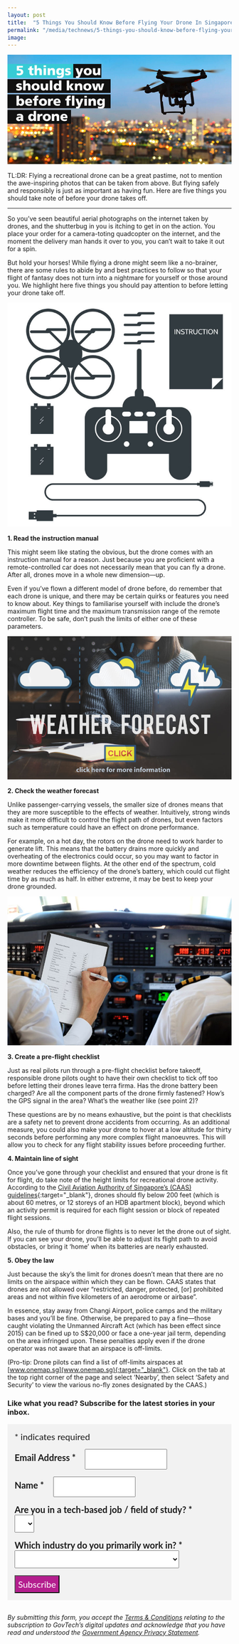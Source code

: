 ```yaml
---
layout: post
title:  "5 Things You Should Know Before Flying Your Drone In Singapore"
permalink: "/media/technews/5-things-you-should-know-before-flying-your-drone-in-singapore"
image: 
---
```


![things to know before flying drone in singapore](/images/technews/5-things-you-should-know-before-flying-your-drone-in-singapore-part-1.jpg)

TL:DR: Flying a recreational drone can be a great pastime, not to mention the awe-inspiring photos that can be taken from above. But flying safely and responsibly is just as important as having fun. Here are five things you should take note of before your drone takes off. 

---

So you’ve seen beautiful aerial photographs on the internet taken by drones, and the shutterbug in you is itching to get in on the action. You place your order for a camera-toting quadcopter on the internet, and the moment the delivery man hands it over to you, you can’t wait to take it out for a spin.

But hold your horses! While flying a drone might seem like a no-brainer, there are some rules to abide by and best practices to follow so that your flight of fantasy does not turn into a nightmare for yourself or those around you. We highlight here five things you should pay attention to before letting your drone take off.

![drone diagram](/images/technews/5-things-you-should-know-before-flying-your-drone-in-singapore-part-2.jpg)


**1. Read the instruction manual**

This might seem like stating the obvious, but the drone comes with an instruction manual for a reason. Just because you are proficient with a remote-controlled car does not necessarily mean that you can fly a drone. After all, drones move in a whole new dimension—up.

Even if you’ve flown a different model of drone before, do remember that each drone is unique, and there may be certain quirks or features you need to know about. Key things to familiarise yourself with include the drone’s maximum flight time and the maximum transmission range of the remote controller. To be safe, don’t push the limits of either one of these parameters.

![read the instruction manual](/images/technews/5-things-you-should-know-before-flying-your-drone-in-singapore-part-3.jpg)


**2. Check the weather forecast**

Unlike passenger-carrying vessels, the smaller size of drones means that they are more susceptible to the effects of weather. Intuitively, strong winds make it more difficult to control the flight path of drones, but even factors such as temperature could have an effect on drone performance.

For example, on a hot day, the rotors on the drone need to work harder to generate lift. This means that the battery drains more quickly and overheating of the electronics could occur, so you may want to factor in more downtime between flights. At the other end of the spectrum, cold weather reduces the efficiency of the drone’s battery, which could cut flight time by as much as half. In either extreme, it may be best to keep your drone grounded.

![check the weather forecast](/images/technews/5-things-you-should-know-before-flying-your-drone-in-singapore-part-4.jpg)

**3. Create a pre-flight checklist**

Just as real pilots run through a pre-flight checklist before takeoff, responsible drone pilots ought to have their own checklist to tick off too before letting their drones leave terra firma. Has the drone battery been charged? Are all the component parts of the drone firmly fastened? How’s the GPS signal in the area? What’s the weather like (see point 2)?

These questions are by no means exhaustive, but the point is that checklists are a safety net to prevent drone accidents from occurring. As an additional measure, you could also make your drone to hover at a low altitude for thirty seconds before performing any more complex flight manoeuvres. This will allow you to check for any flight stability issues before proceeding further.

 
**4. Maintain line of sight**

Once you’ve gone through your checklist and ensured that your drone is fit for flight, do take note of the height limits for recreational drone activity. According to the [Civil Aviation Authority of Singapore’s (CAAS) guidelines](https://www.caas.gov.sg/public-passengers/unmanned-aircraft-systems){:target="_blank"}, drones should fly below 200 feet (which is about 60 metres, or 12 storeys of an HDB apartment block), beyond which an activity permit is required for each flight session or block of repeated flight sessions.

Also, the rule of thumb for drone flights is to never let the drone out of sight. If you can see your drone, you’ll be able to adjust its flight path to avoid obstacles, or bring it ‘home’ when its batteries are nearly exhausted.


**5. Obey the law**

Just because the sky’s the limit for drones doesn’t mean that there are no limits on the airspace within which they can be flown. CAAS states that drones are not allowed over “restricted, danger, protected, [or] prohibited areas and not within five kilometers of an aerodrome or airbase”.
 
In essence, stay away from Changi Airport, police camps and the military bases and you’ll be fine. Otherwise, be prepared to pay a fine—those caught violating the Unmanned Aircraft Act (which has been effect since 2015) can be fined up to S$20,000 or face a one-year jail term, depending on the area infringed upon. These penalties apply even if the drone operator was not aware that an airspace is off-limits.

(Pro-tip: Drone pilots can find a list of off-limits airspaces at [www.onemap.sg](www.onemap.sg){:target="_blank"}. Click on the tab at the top right corner of the page and select ‘Nearby’, then select ‘Safety and Security’ to view the various no-fly zones designated by the CAAS.)


### **Like what you read? Subscribe for the latest stories in your inbox.**

<!-- Begin Mailchimp Signup Form -->
<link href="//cdn-images.mailchimp.com/embedcode/classic-10_7.css" rel="stylesheet" type="text/css">
<style type="text/css">
#mc_embed_signup {
	background: #f2f2f2; 
	clear: left; 
	font: 20px Lato,sans-serif;
	margin-bottom: 16px;
	padding: 16px;
	display: inline-block;
}
#mc_embed_signup .indicates-required {
        margin-bottom: 16px;
}
#mc_embed_signup .mc-field-group {
        margin-bottom: 16px;
	margin-right: 16px;
	width: inherit;
}
ul, li{
    list-style:none;
    list-style-type:none;
}
label {
        font-weight: bold;
	margin-bottom: 16px;
	margin-right: 16px;
}
input {
        height: 40px;
}
select {
        height: 40px;
}
option {
        font:20px Lato,sans-serif;
	height: 40px;
}
input[type='radio'] {
  height: 14px;
  width: 14px;
  vertical-align: middle;
  margin-right: 14px;
  margin-left: 4px;
}
#mc_embed_signup .button {
        background-color: #B41E8E;
	font:20px Lato,sans-serif;
        color: #ffffff;
}
#mc_embed_signup form {
    padding: 0;
}	
</style>
<div id="mc_embed_signup">
<form action="https://tech.us16.list-manage.com/subscribe/post?u=9326ff42459737140a6baa881&amp;id=8b7e185878" method="post" id="mc-embedded-subscribe-form" name="mc-embedded-subscribe-form" class="validate" target="_blank" novalidate>
    <div id="mc_embed_signup_scroll">
	
<div class="indicates-required">
	<span class="asterisk">*</span> indicates required
</div>
<div class="mc-field-group">
	<label for="mce-EMAIL"
	       >Email Address  <span class="asterisk">*</span>
</label>
	<input 
	       type="email" 
	       value="" 
	       name="EMAIL" 
	       class="required email" 
	       id="mce-EMAIL"
	/>
</div>
<div class="mc-field-group">
	<label for="mce-FNAME"
	       >Name  <span class="asterisk">*</span>
</label>
	<input 
	       type="text" 
	       value="" 
	       name="FNAME" 
	       class="required" 
	       id="mce-FNAME"
	/>
</div>
<div class="mc-field-group">
	<label for="mce-TECH"
	       >Are you in a tech-based job / field of study?  
	       <span class="asterisk">*</span>
</label>
	<select name="TECH" class="required" id="mce-TECH">
	<option value=""></option>
	<option value="Yes">Yes</option>
	<option value="No">No</option>
</select>
</div>
<div class="mc-field-group">
	<label for="mce-INDUSTRY"
	       >Which industry do you primarily work in?  <span class="asterisk">*</span>
</label>
	<select name="INDUSTRY" class="required" id="mce-INDUSTRY">
	<option value=""></option>
	<option value="Manufacturing - Energy &amp; Chemicals">Manufacturing - Energy &amp; Chemicals</option>
<option value="Manufacturing - Precision Engineering">Manufacturing - Precision Engineering</option>
<option value="Manufacturing - Marine &amp; Offshore">Manufacturing - Marine &amp; Offshore</option>
<option value="Manufacturing - Aerospace">Manufacturing - Aerospace</option>
<option value="Manufacturing - Electronics">Manufacturing - Electronics</option>
<option value="Built Environment - Construction &amp; Architecture">Built Environment - Construction &amp; Architecture</option>
<option value="Built Environment - Real Estate">Built Environment - Real Estate</option>
<option value="Built Environment - Cleaning">Built Environment - Cleaning</option>
<option value="Built Environment - Security">Built Environment - Security</option>
<option value="Trade &amp; Connectivity - Logistics">Trade &amp; Connectivity - Logistics</option>
<option value="Trade &amp; Connectivity - Transportation">Trade &amp; Connectivity - Transportation</option>
<option value="Trade &amp; Connectivity - Wholesale Trade">Trade &amp; Connectivity - Wholesale Trade</option>
<option value="Essential Services - Healthcare">Essential Services - Healthcare</option>
<option value="Essential Services - Education">Essential Services - Education</option>
<option value="Professional Services - Professional &amp; Consulting Services">Professional Services - Professional &amp; Consulting Services</option>
<option value="Professional Services - Financial Services">Professional Services - Financial Services</option>
<option value="Professional Services - Infocomm, Technology &amp; Media">Professional Services - Infocomm, Technology &amp; Media</option>
<option value="Lifestyle - Food &amp; Beverage">Lifestyle - Food &amp; Beverage</option>
<option value="Lifestyle - Retail">Lifestyle - Retail</option>
<option value="Lifestyle - Hotels &amp; Tourism">Lifestyle - Hotels &amp; Tourism</option>
<option value="Lifestyle - Food Manufacturing">Lifestyle - Food Manufacturing</option>
<option value="Government">Government</option>
<option value="Other Industry">Other Industry</option>
<option value="Not Applicable">Not Applicable</option>
	</select>
</div>
	<div id="mce-responses" class="clear">
		<div class="response" id="mce-error-response" style="display:none"></div>
		<div class="response" id="mce-success-response" style="display:none"></div>
	</div>    <!-- real people should not fill this in and expect good things - do not remove this or risk form bot signups-->
    <div style="position: absolute; left: -5000px; font:20px Lato,sans-serif;" aria-hidden="true"><input type="text" name="b_9326ff42459737140a6baa881_8b7e185878" tabindex="-1" value=""></div>
    <div class="clear"><input type="submit" value="Subscribe" name="subscribe" id="mc-embedded-subscribe" class="button"></div>
    </div> 
</form>
</div>
<!--End mc_embed_signup-->

*By submitting this form, you accept the [Terms & Conditions](https://www.tech.gov.sg/files/GovTech-Subscription-Terms-Conditions-2021.pdf) relating to the subscription to GovTech’s digital updates and acknowledge that you have read and understood the [Government Agency Privacy Statement](https://www.tech.gov.sg/privacy/).*

